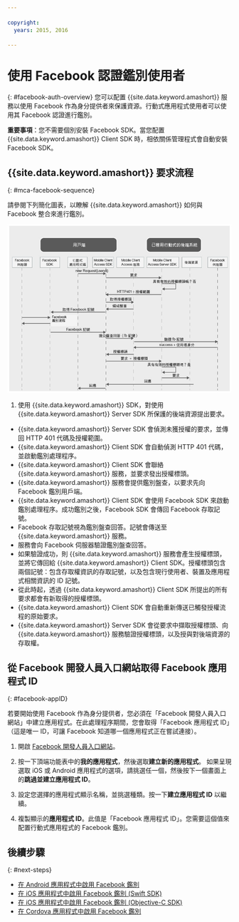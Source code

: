 ```yaml
---

copyright:
  years: 2015, 2016

---
```


# 使用 Facebook 認證鑑別使用者
{: #facebook-auth-overview}
您可以配置 {{site.data.keyword.amashort}} 服務以使用 Facebook 作為身分提供者來保護資源。行動式應用程式使用者可以使用其 Facebook 認證進行鑑別。

**重要事項**：您不需要個別安裝 Facebook SDK。當您配置 {{site.data.keyword.amashort}} Client SDK 時，相依關係管理程式會自動安裝 Facebook SDK。

## {{site.data.keyword.amashort}} 要求流程
{: #mca-facebook-sequence}

請參閱下列簡化圖表，以瞭解 {{site.data.keyword.amashort}} 如何與 Facebook 整合來進行鑑別。

![影像](images/mca-sequence-facebook.jpg)

1. 使用 {{site.data.keyword.amashort}} SDK，對使用 {{site.data.keyword.amashort}} Server SDK 所保護的後端資源提出要求。
* {{site.data.keyword.amashort}} Server SDK 會偵測未獲授權的要求，並傳回 HTTP 401 代碼及授權範圍。
* {{site.data.keyword.amashort}} Client SDK 會自動偵測 HTTP 401 代碼，並啟動鑑別處理程序。
* {{site.data.keyword.amashort}} Client SDK 會聯絡 {{site.data.keyword.amashort}} 服務，並要求發出授權標頭。
* {{site.data.keyword.amashort}} 服務會提供鑑別盤查，以要求先向 Facebook 鑑別用戶端。
* {{site.data.keyword.amashort}} Client SDK 會使用 Facebook SDK 來啟動鑑別處理程序。成功鑑別之後，Facebook SDK 會傳回 Facebook 存取記號。
* Facebook 存取記號視為鑑別盤查回答。記號會傳送至 {{site.data.keyword.amashort}} 服務。
* 服務會向 Facebook 伺服器驗證鑑別盤查回答。
* 如果驗證成功，則 {{site.data.keyword.amashort}} 服務會產生授權標頭，並將它傳回給 {{site.data.keyword.amashort}} Client SDK。授權標頭包含兩個記號：包含存取權資訊的存取記號，以及包含現行使用者、裝置及應用程式相關資訊的 ID 記號。
* 從此時起，透過 {{site.data.keyword.amashort}} Client SDK 所提出的所有要求都會有新取得的授權標頭。
* {{site.data.keyword.amashort}} Client SDK 會自動重新傳送已觸發授權流程的原始要求。
* {{site.data.keyword.amashort}} Server SDK 會從要求中擷取授權標頭、向 {{site.data.keyword.amashort}} 服務驗證授權標頭，以及授與對後端資源的存取權。

## 從 Facebook 開發人員入口網站取得 Facebook 應用程式 ID
{: #facebook-appID}

若要開始使用 Facebook 作為身分提供者，您必須在「Facebook 開發人員入口網站」中建立應用程式。在此處理程序期間，您會取得「Facebook 應用程式 ID」（這是唯一 ID，可讓 Facebook 知道哪一個應用程式正在嘗試連接）。

1. 開啟 [Facebook 開發人員入口網站](https://developers.facebook.com)。

1. 按一下頂端功能表中的**我的應用程式**，然後選取**建立新的應用程式**。
如果呈現選取 iOS 或 Android 應用程式的選項，請挑選任一個，然後按下一個畫面上的**跳過並建立應用程式 ID**。

1. 設定您選擇的應用程式顯示名稱，並挑選種類。按一下**建立應用程式 ID** 以繼續。

1. 複製顯示的**應用程式 ID**。此值是「Facebook 應用程式 ID」。您需要這個值來配置行動式應用程式的 Facebook 鑑別。

## 後續步驟
{: #next-steps}

* [在 Android 應用程式中啟用 Facebook 鑑別](facebook-auth-android.html)
* [在 iOS 應用程式中啟用 Facebook 鑑別 (Swift SDK)](facebook-auth-ios-swift-sdk.html)
* [在 iOS 應用程式中啟用 Facebook 鑑別 (Objective-C SDK)](facebook-auth-ios.html)
* [在 Cordova 應用程式中啟用 Facebook 鑑別](facebook-auth-cordova.html)
